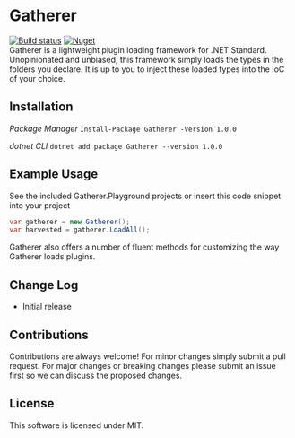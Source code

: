 # Gatherer
[![Build status](https://ci.appveyor.com/api/projects/status/8h5rc4542l0ehf8l?svg=true)](https://ci.appveyor.com/project/huffSamuel/gatherer)
[![Nuget](https://img.shields.io/nuget/v/Gatherer.svg)](https://www.nuget.org/packages/Gatherer/)  
Gatherer is a lightweight plugin loading framework for .NET Standard. Unopinionated and unbiased, this framework
simply loads the types in the folders you declare. It is up to you to inject these loaded types into the IoC
of your choice.

## Installation

*Package Manager*
```Install-Package Gatherer -Version 1.0.0```

*dotnet CLI*
```dotnet add package Gatherer --version 1.0.0```

## Example Usage

See the included Gatherer.Playground projects or insert this code snippet into your project

```c#
var gatherer = new Gatherer();
var harvested = gatherer.LoadAll();
```
Gatherer also offers a number of fluent methods for customizing the way Gatherer loads plugins.

## Change Log
- Initial release

## Contributions
Contributions are always welcome! For minor changes simply submit a pull request. For major changes
or breaking changes please submit an issue first so we can discuss the proposed changes.

## License
This software is licensed under MIT.
